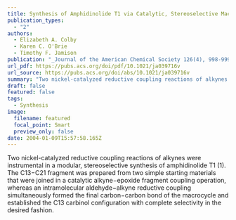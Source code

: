 ```yaml
---
title: Synthesis of Amphidinolide T1 via Catalytic, Stereoselective Macrocyclization
publication_types:
  - "2"
authors:
  - Elizabeth A. Colby
  - Karen C. O'Brie
  - Timothy F. Jamison
publication: "_Journal of the American Chemical Society 126(4), 998-999_, DOI: 10.1021/ja039716v"
url_pdf: https://pubs.acs.org/doi/pdf/10.1021/ja039716v
url_source: https://pubs.acs.org/doi/abs/10.1021/ja039716v
summary: "Two nickel-catalyzed reductive coupling reactions of alkynes were instrumental in a modular, stereoselective synthesis of amphidinolide T1 (1). The C13−C21 fragment was prepared from two simple starting materials that were joined in a catalytic alkyne−epoxide fragment coupling operation, whereas an intramolecular aldehyde−alkyne reductive coupling simultaneously formed the final carbon−carbon bond of the macrocycle and established the C13 carbinol configuration with complete selectivity in the desired fashion."
draft: false
featured: false
tags:
  - Synthesis
image:
  filename: featured
  focal_point: Smart
  preview_only: false
date: 2004-01-09T15:57:58.165Z
---
```

  Two nickel-catalyzed reductive coupling reactions of alkynes were instrumental in a modular, stereoselective synthesis of amphidinolide T1 (1). The C13−C21 fragment was prepared from two simple starting materials that were joined in a catalytic alkyne−epoxide fragment coupling operation, whereas an intramolecular aldehyde−alkyne reductive coupling simultaneously formed the final carbon−carbon bond of the macrocycle and established the C13 carbinol configuration with complete selectivity in the desired fashion.
